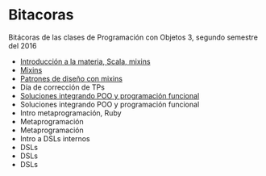 # Bitacoras
Bitácoras de las clases de Programación con Objetos 3, segundo semestre del 2016

 - [Introducción a la materia, Scala, mixins](clase_1.md)
 - [Mixins](clase_2.md)
 - [Patrones de diseño con mixins](clase_3.md)
 - Día de corrección de TPs
 - [Soluciones integrando POO y programación funcional](clase_5.md)
 - Soluciones integrando POO y programación funcional
 - Intro metaprogramación, Ruby
 - Metaprogramación
 - Metaprogramación
 - Intro a DSLs internos
 - DSLs
 - DSLs
 - DSLs
